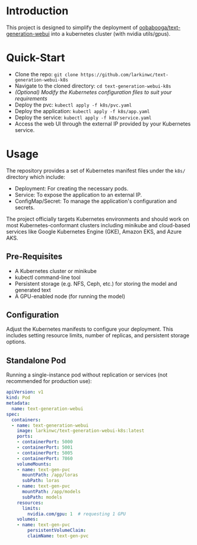 
# Introduction
This project is designed to simplify the deployment of [oobabooga/text-generation-webui](https://github.com/oobabooga/text-generation-webui) into a kubernetes cluster (with nvidia utils/gpus).

# Quick-Start
- Clone the repo: `git clone https://github.com/larkinwc/text-generation-webui-k8s`
- Navigate to the cloned directory: `cd text-generation-webui-k8s`
- *(Optional) Modify the Kubernetes configuration files to suit your requirements*
- Deploy the pvc: `kubectl apply -f k8s/pvc.yaml`
- Deploy the application: `kubectl apply -f k8s/app.yaml`
- Deploy the service: `kubectl apply -f k8s/service.yaml`
- Access the web UI through the external IP provided by your Kubernetes service.

# Usage
The repository provides a set of Kubernetes manifest files under the `k8s/` directory which include:
- Deployment: For creating the necessary pods.
- Service: To expose the application to an external IP.
- ConfigMap/Secret: To manage the application's configuration and secrets.

The project officially targets Kubernetes environments and should work on most Kubernetes-conformant clusters including minikube and cloud-based services like Google Kubernetes Engine (GKE), Amazon EKS, and Azure AKS.

## Pre-Requisites
- A Kubernetes cluster or minikube
- kubectl command-line tool
- Persistent storage (e.g. NFS, Ceph, etc.) for storing the model and generated text
- A GPU-enabled node (for running the model)

## Configuration
Adjust the Kubernetes manifests to configure your deployment. This includes setting resource limits, number of replicas, and persistent storage options.

## Standalone Pod
Running a single-instance pod without replication or services (not recommended for production use):

```yaml
apiVersion: v1
kind: Pod
metadata:
  name: text-generation-webui
spec:
  containers:
  - name: text-generation-webui
    image: larkinwc/text-generation-webui-k8s:latest
    ports:
    - containerPort: 5000
    - containerPort: 5001
    - containerPort: 5005
    - containerPort: 7860
    volumeMounts:
    - name: text-gen-pvc
      mountPath: /app/loras
      subPath: loras
    - name: text-gen-pvc
      mountPath: /app/models
      subPath: models
    resources:
      limits:
        nvidia.com/gpu: 1  # requesting 1 GPU
    volumes:
    - name: text-gen-pvc
        persistentVolumeClaim:
        claimName: text-gen-pvc
```